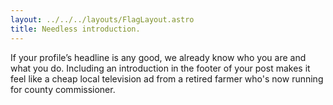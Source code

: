 ```yaml
---
layout: ../../../layouts/FlagLayout.astro
title: Needless introduction.
---
```


If your profile’s headline is any good, we already know who you are and what you do. Including an introduction in the footer of your post makes it feel like a cheap local television ad from a retired farmer who's now running for county commissioner.